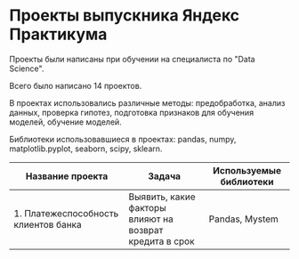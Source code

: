 # Проекты выпускника Яндекс Практикума

Проекты были написаны при обучении на специалиста по "Data Science".

Всего было написано 14 проектов.

В проектах использовались различные методы: предобработка, анализ данных, проверка гипотез, подготовка признаков для обучения моделей, обучение моделей.
 
Библиотеки использовавшиеся в проектах: pandas, numpy, matplotlib.pyplot, seaborn, scipy, sklearn.

Название проекта                     | Задача                                                                                            | Используемые библиотеки
------------------------------------ | ------------------------------------------------------------------------------------------------- | ----------------------------------------
1. Платежеспособность клиентов банка | Выявить, какие факторы влияют на возврат кредита в срок | Pandas, Mystem
